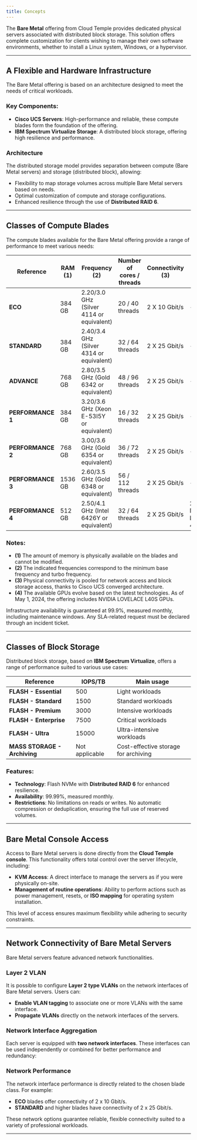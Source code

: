 ```yaml
---
title: Concepts
---
```



The **Bare Metal** offering from Cloud Temple provides dedicated physical servers associated with distributed block storage.
This solution offers complete customization for clients wishing to manage their own software environments, whether to install a Linux system, Windows, or a hypervisor.

---

## A Flexible and Hardware Infrastructure

The Bare Metal offering is based on an architecture designed to meet the needs of critical workloads.

### Key Components:
- **Cisco UCS Servers**: High-performance and reliable, these compute blades form the foundation of the offering.
- **IBM Spectrum Virtualize Storage**: A distributed block storage, offering high resilience and performance.

### Architecture

The distributed storage model provides separation between compute (Bare Metal servers) and storage (distributed block), allowing:
- Flexibility to map storage volumes across multiple Bare Metal servers based on needs.
- Optimal customization of compute and storage configurations.
- Enhanced resilience through the use of **Distributed RAID 6**.

---

## Classes of Compute Blades

The compute blades available for the Bare Metal offering provide a range of performance to meet various needs:

| Reference             | RAM  __(1)__ | Frequency __(2)__                         | Number of cores / threads | Connectivity __(3)__ | GPU __(4)__          | 
|-----------------------|--------------|-------------------------------------------|---------------------------|----------------------|----------------------|
| **ECO**              | 384 GB       | 2.20/3.0 GHz (Silver 4114 or equivalent)  | 20 / 40 threads           | 2 X 10 Gbit/s        | -                    |
| **STANDARD**         | 384 GB       | 2.40/3.4 GHz (Silver 4314 or equivalent)  | 32 / 64 threads           | 2 X 25 Gbit/s        | -                    |
| **ADVANCE**          | 768 GB       | 2.80/3.5 GHz (Gold 6342 or equivalent)    | 48 / 96 threads           | 2 X 25 Gbit/s        | -                    |
| **PERFORMANCE 1**    | 384 GB       | 3.20/3.6 GHz (Xeon E-53I5Y or equivalent) | 16 / 32 threads           | 2 X 25 Gbit/s        | -                    |
| **PERFORMANCE 2**    | 768 GB       | 3.00/3.6 GHz (Gold 6354 or equivalent)    | 36 / 72 threads           | 2 X 25 Gbit/s        | -                    |
| **PERFORMANCE 3**    | 1536 GB      | 2.60/3.5 GHz (Gold 6348 or equivalent)    | 56 / 112 threads          | 2 X 25 Gbit/s        | -                    |
| **PERFORMANCE 4**    | 512 GB       | 2.50/4.1 GHz (Intel 6426Y or equivalent)  | 32 / 64 threads           | 2 X 25 Gbit/s        | 2 x NVIDIA L40S 48Go |

### Notes:
- __(1)__ The amount of memory is physically available on the blades and cannot be modified.
- __(2)__ The indicated frequencies correspond to the minimum base frequency and turbo frequency.
- __(3)__ Physical connectivity is pooled for network access and block storage access, thanks to Cisco UCS converged architecture.
- __(4)__ The available GPUs evolve based on the latest technologies. As of May 1, 2024, the offering includes NVIDIA LOVELACE L40S GPUs.

Infrastructure availability is guaranteed at 99.9%, measured monthly, including maintenance windows. Any SLA-related request must be declared through an incident ticket.

---

## Classes of Block Storage

Distributed block storage, based on **IBM Spectrum Virtualize**, offers a range of performance suited to various use cases:

| Reference                         | IOPS/TB                  | Main usage                            | 
|-----------------------------------|--------------------------|---------------------------------------|
| **FLASH - Essential**             | 500                      | Light workloads                       |
| **FLASH - Standard**              | 1500                     | Standard workloads                    |
| **FLASH - Premium**               | 3000                     | Intensive workloads                   |
| **FLASH - Enterprise**            | 7500                     | Critical workloads                    |
| **FLASH - Ultra**                 | 15000                    | Ultra-intensive workloads             |
| **MASS STORAGE - Archiving**      | Not applicable           | Cost-effective storage for archiving  |

### Features:
- **Technology**: Flash NVMe with **Distributed RAID 6** for enhanced resilience.
- **Availability**: 99.99%, measured monthly.
- **Restrictions**: No limitations on reads or writes. No automatic compression or deduplication, ensuring the full use of reserved volumes.

---

## Bare Metal Console Access

Access to Bare Metal servers is done directly from the **Cloud Temple console**. This functionality offers total control over the server lifecycle, including:
- **KVM Access**: A direct interface to manage the servers as if you were physically on-site.
- **Management of routine operations**: Ability to perform actions such as power management, resets, or **ISO mapping** for operating system installation.

This level of access ensures maximum flexibility while adhering to security constraints.

---

## Network Connectivity of Bare Metal Servers

Bare Metal servers feature advanced network functionalities.

### Layer 2 VLAN
It is possible to configure **Layer 2 type VLANs** on the network interfaces of Bare Metal servers.
Users can:
- **Enable VLAN tagging** to associate one or more VLANs with the same interface.
- **Propagate VLANs** directly on the network interfaces of the servers.

### Network Interface Aggregation
Each server is equipped with **two network interfaces**. These interfaces can be used independently or combined for better performance and redundancy:

### Network Performance
The network interface performance is directly related to the chosen blade class. For example:
- **ECO** blades offer connectivity of 2 x 10 Gbit/s.
- **STANDARD** and higher blades have connectivity of 2 x 25 Gbit/s.

These network options guarantee reliable, flexible connectivity suited to a variety of professional workloads.

---